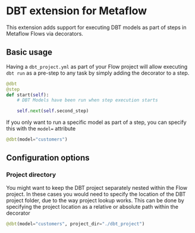 # DBT extension for Metaflow

This extension adds support for executing DBT models as part of steps in Metaflow Flows via decorators.

## Basic usage

Having a `dbt_project.yml` as part of your Flow project will allow executing `dbt run` as a pre-step to any task by simply adding the decorator to a step.

```python
@dbt
@step
def start(self):
    # DBT Models have been run when step execution starts

    self.next(self.second_step)
```

If you only want to run a specific model as part of a step, you can specify this with the `model=` attribute
```python
@dbt(model="customers")
```

## Configuration options

### Project directory
You might want to keep the DBT project separately nested within the Flow project. In these cases you would need to specify the location of the DBT project folder, due to the way project lookup works.
This can be done by specifying the project location as a relative or absolute path within the decorator
```python
@dbt(model="customers", project_dir="./dbt_project")
```